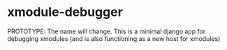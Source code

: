 xmodule-debugger
================

PROTOTYPE: The name will change. This is a minimal django app for debugging xmodules (and is also functioning as a new host for xmodules)